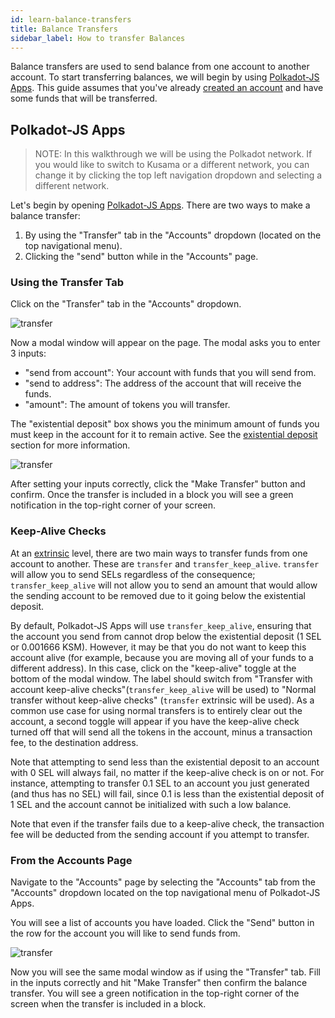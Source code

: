 ```yaml
---
id: learn-balance-transfers
title: Balance Transfers
sidebar_label: How to transfer Balances
---
```


Balance transfers are used to send balance from one account to another account. To start transferring balances, we will begin by using [Polkadot-JS Apps][]. This guide assumes that you've already [created an account](learn-account-generation) and have some funds that will be transferred.

## Polkadot-JS Apps

> NOTE: In this walkthrough we will be using the Polkadot network. If you would like to switch to Kusama or a different network, you can change it by clicking the top left navigation dropdown and selecting a different network.

Let's begin by opening [Polkadot-JS Apps][]. There are two ways to make a balance transfer:

1. By using the "Transfer" tab in the "Accounts" dropdown (located on the top navigational menu).
2. Clicking the "send" button while in the "Accounts" page.

### Using the Transfer Tab

Click on the "Transfer" tab in the "Accounts" dropdown.

![transfer](assets/transfer-1.png)

Now a modal window will appear on the page. The modal asks you to enter 3 inputs:

- "send from account": Your account with funds that you will send from.
- "send to address": The address of the account that will receive the funds.
- "amount": The amount of tokens you will transfer.

The "existential deposit" box shows you the minimum amount of funds you must keep in the account for it to remain active. See the [existential deposit][] section for more information.

![transfer](assets/transfer-2.png)

After setting your inputs correctly, click the "Make Transfer" button and confirm. Once the transfer is included in a block you will see a green notification in the top-right corner of your screen.

### Keep-Alive Checks

At an [extrinsic](glossary#extrinsic) level, there are two main ways to transfer funds from one account to another. These are `transfer` and `transfer_keep_alive`. `transfer` will allow you to send SELs regardless of the consequence; `transfer_keep_alive` will not allow you to send an amount that would allow the sending account to be removed due to it going below the existential deposit.

By default, Polkadot-JS Apps will use `transfer_keep_alive`, ensuring that the account you send from cannot drop below the existential deposit (1 SEL or 0.001666 KSM). However, it may be that you do not want to keep this account alive (for example, because you are moving all of your funds to a different address). In this case, click on the "keep-alive" toggle at the bottom of the modal window. The label should switch from "Transfer with account keep-alive checks"(`transfer_keep_alive` will be used) to "Normal transfer without keep-alive checks" (`transfer` extrinsic will be used). As a common use case for using normal transfers is to entirely clear out the account, a second toggle will appear if you have the keep-alive check turned off that will send all the tokens in the account, minus a transaction fee, to the destination address.

Note that attempting to send less than the existential deposit to an account with 0 SEL will always fail, no matter if the keep-alive check is on or not. For instance, attempting to transfer 0.1 SEL to an account you just generated (and thus has no SEL) will fail, since 0.1 is less than the existential deposit of 1 SEL and the account cannot be initialized with such a low balance.

Note that even if the transfer fails due to a keep-alive check, the transaction fee will be deducted from the sending account if you attempt to transfer.

### From the Accounts Page

Navigate to the "Accounts" page by selecting the "Accounts" tab from the "Accounts" dropdown located on the top navigational menu of Polkadot-JS Apps.

You will see a list of accounts you have loaded. Click the "Send" button in the row for the account you will like to send funds from.

![transfer](assets/transfer-3.png)

Now you will see the same modal window as if using the "Transfer" tab. Fill in the inputs correctly and hit "Make Transfer" then confirm the balance transfer. You will see a green notification in the top-right corner of the screen when the transfer is included in a block.

[polkadot-js apps]: https://polkadot.js.org/apps
[existential deposit]: build-protocol-info#existential-deposit

